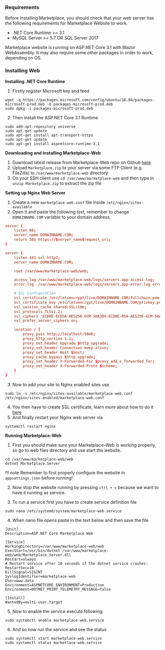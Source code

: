 ### Requirements
Before installing Marketplace, you should check that your web server has the following requirements for Marketplace Website to work.

* .NET Core Runtime >= 3.1
* MySQL Server >= 5.7 OR SQL Server 2017

Marketplace website is running on ASP.NET Core 3.1 with Blazor WebAssembly. It may also require some other packages in order to work, depending on OS.

### Installing Web
**Installing .NET Core Runtime**  
1. Firstly register Microsoft key and feed
```
wget -q https://packages.microsoft.com/config/ubuntu/18.04/packages-microsoft-prod.deb -O packages-microsoft-prod.deb
sudo dpkg -i packages-microsoft-prod.deb
```
2. Then install the ASP.NET Core 3.1 Runtime
```
sudo add-apt-repository universe
sudo apt-get update
sudo apt-get install apt-transport-https
sudo apt-get update
sudo apt-get install aspnetcore-runtime-3.1
```
**Downloading and installing Marketplace-Web**   
1. Download latest release from Marketplace-Web repo on Github [here](https://github.com/RestoreMonarchy/Marketplace-Web/releases)
2. Upload `Marketplace.zip` to your server via some FTP Client (e.g. FileZilla) to `/var/www/marketplace-web` directory
3. On your SSH client use `cd /var/www/marketplace-web` and then type in `unzip Marketplace.zip` to extract the zip file

**Setting up Nginx Web Server**
1. Create a new `marketplace-web.conf` file inside `/etc/nginx/sites-available`
2. Open it and paste the following text, remember to change `DOMAINNAME.COM` variable to your domain address. 

```conf
server {
    listen 80;
    server_name DOMAINNAME.COM;
    return 301 https://$server_name$request_uri;
}

server {
    listen 443 ssl http2;
    server_name DOMAINNAME.COM;

    root /var/www/marketplace-web/web;

    access_log /var/www/marketplace-web/logs/servers.app-access.log;
    error_log  /var/www/marketplace-web/logs/servers.app-error.log error;

    # SSL Configuration
    ssl_certificate /etc/letsencrypt/live/DOMAINNAME.COM/fullchain.pem;
    ssl_certificate_key /etc/letsencrypt/live/DOMAINNAME.COM/privkey.pem;
    ssl_session_cache shared:SSL:10m;
    ssl_protocols TLSv1.2;
    ssl_ciphers 'ECDHE-ECDSA-AES256-GCM-SHA384:ECDHE-RSA-AES256-GCM-SHA384:ECDHE-ECDSA-CHACHA20-POLY1305:ECDHE-RSA-CHACHA20-POLY1305:ECDHE-ECDSA-AES128-GCM-SHA256:ECDHE-RSA-AES128-GCM-SHA256:ECDHE-ECDSA-AES256-SHA384:ECDHE-RSA-AES256-SHA384:ECDHE-ECDSA-AES128-SHA256:ECDHE-RSA-AES128-SHA256';
    ssl_prefer_server_ciphers on;

    location / {
        proxy_pass http://localhost:5046;
        proxy_http_version 1.1;
        proxy_set_header Upgrade $http_upgrade;
        proxy_set_header Connection keep-alive;
        proxy_set_header Host $host;
        proxy_cache_bypass $http_upgrade;
        proxy_set_header X-Forwarded-For $proxy_add_x_forwarded_for;
        proxy_set_header X-Forwarded-Proto $scheme;
    }
}
```
3. Now to add your site to Nginx enabled sites use
```
sudo ln -s /etc/nginx/sites-available/marketplace-web.conf /etc/nginx/sites-enabled/marketplace-web.conf
```
4. You then have to create SSL certificate, learn more about how to do it [here](https://pterodactyl.io/tutorials/creating_ssl_certificates.html#method-1-using-certbot)
5. And finally restart your Nginx web server via
```
systemctl restart nginx
```

**Running Marketplace-Web**
1. First you should make sure your Marketplace-Web is working properly, so go to web files directory and use start the website.
```
cd /var/www/marketplace-web/web
dotnet Marketplace.Server
```
!!! note Remember to first properly configure the website in `appsettings.json` before running!

2. Now stop the website running by pressing `ctrl + c` because we want to have it running as service.

3. To run a service first you have to create service definition file
```
sudo nano /etc/systemd/system/marketplace-web.service
```
4. When nano file opens paste in the text below and then save the file
```service
[Unit]
Description=ASP.NET Core Marketplace Web

[Service]
WorkingDirectory=/var/www/marketplace-web/web
ExecStart=/usr/bin/dotnet /var/www/marketplace-web/web/Marketplace.Server.dll
Restart=always
# Restart service after 10 seconds if the dotnet service crashes:
RestartSec=10
KillSignal=SIGINT
SyslogIdentifier=marketplace-web
User=www-data
Environment=ASPNETCORE_ENVIRONMENT=Production
Environment=DOTNET_PRINT_TELEMETRY_MESSAGE=false

[Install]
WantedBy=multi-user.target
``` 
5. Now to enable the service execute following:
```
sudo systemctl enable marketplace-web.service
```
6. And so now run the service and see the status
```
sudo systemctl start marketplace-web.service
sudo systemctl status marketlace-web.service
```
